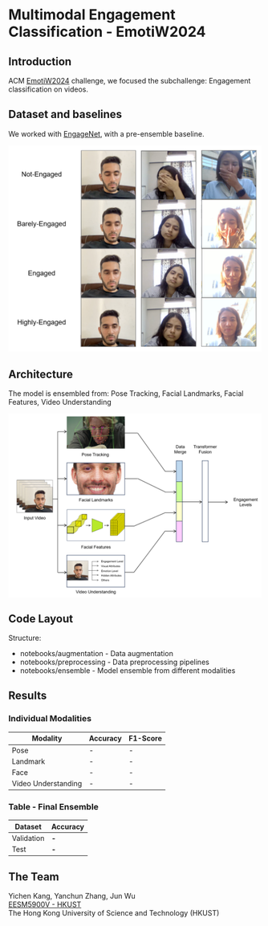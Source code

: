 # Multimodal Engagement Classification - EmotiW2024

## Introduction
ACM [EmotiW2024](https://sites.google.com/view/emotiw2024/home) challenge, we focused the subchallenge: Engagement classification on videos.

## Dataset and baselines
We worked with [EngageNet](https://github.com/engagenet/engagenet_baselines), with a pre-ensemble baseline.

<div style="vertical-align:middle"><img src="images/figure1.png" alt="Dataset" width="550px" text-align="center">
</div>

## Architecture
The model is ensembled from: Pose Tracking, Facial Landmarks, Facial Features, Video Understanding

<div style="text-align:center"><img src="images/figure2.png" alt="Model Architecture" width="550px" align="center">
</div>

## Code Layout
Structure:
- notebooks/augmentation - Data augmentation
- notebooks/preprocessing - Data preprocessing pipelines
- notebooks/ensemble - Model ensemble from different modalities

## Results
### Individual Modalities

| Modality  | Accuracy | F1-Score
| ------------- | ------------- | ------------- |
| Pose  | - | - |
| Landmark  | - | - |
| Face | - | - |
| Video Understanding | - | - |

### Table - Final Ensemble
| Dataset  | Accuracy
| ------------- | -------------
| Validation | **-** |
| Test | **-** |

## The Team
Yichen Kang, Yanchun Zhang, Jun Wu  
[EESM5900V - HKUST](https://cqf.io/EESM5900V/)  
The Hong Kong University of Science and Technology (HKUST)
